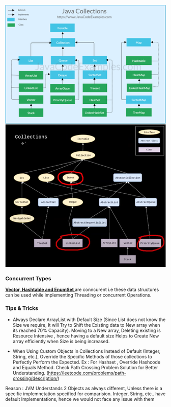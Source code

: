 <img src="Images/collections.png" />

<img src="Images/Collections-Overview.png" />

<h3> Concurrent Types </h3>

<b><u> Vector, Hashtable and EnumSet </u></b> are conncurent i.e these data structures can be used while implementing Threading or concurrent Operations.

<h3> Tips & Tricks </h3>

* Always Declare ArrayList with Default Size (Since List does not know the Size we require, It will Try to Shift the Existing data to New array when its reached 70% Capacity). Moving to a New array, Deleting existing is Resource Intensive , hence having a default size Helps to Create New array efficiently when Size is being increased.

* When Using Custom Objects in Collections Instead of Default (Integer, String, etc.), Override the Specific Methods of those collections to Perfectly Perform the Expected.
Ex :  For Hashset , Override Hashcode and Equals Method. Check Path Crossing Problem Solution for Better Understanding. (https://leetcode.com/problems/path-crossing/description/)

Reason : JVM Understands 2 Objects as always different, Unless there is a specific implemnetation specified for comparision. Integer, String, etc.. have default Implementations, hence we would not face any issue with them

